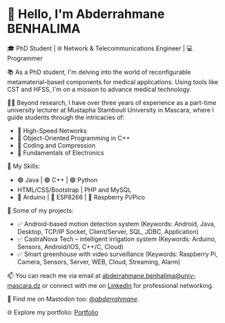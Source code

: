 <!---
- 👋 Greetings, I’m @abderrahmanebenhalima
- 👀 I’m interested in Networking and developping Android and Desktop Apps
- 🌱 I’m currently learning Antenna Design and AI & ML too
- 💞️ I’m looking to collaborate on ...
- 📫 How to reach me ...
--->
# 👋 Hello, I'm Abderrahmane BENHALIMA

🎓 PhD Student | 🌐 Network & Telecommunications Engineer | 💻 Programmer

📚 As a PhD student, I'm delving into the world of reconfigurable metamaterial-based components for medical applications. Using tools like CST and HFSS, I'm on a mission to advance medical technology.

👨‍🏫 Beyond research, I have over three years of experience as a part-time university lecturer at Mustapha Stambouli University in Mascara, where I guide students through the intricacies of:

- 🔷 High-Speed Networks
- 🔷 Object-Oriented Programming in C++
- 🔷 Coding and Compression
- 🔷 Fundamentals of Electronics

🚀 My Skills:

- 🟣 Java | 🟣 C++ | 🟣 Python
- HTML/CSS/Bootstrap | PHP and MySQL
- 🔵 Arduino | 🔵 ESP8266 | 🔵 Raspberry Pi/Pico

🔧 Some of my projects:

- ✅ Android-based motion detection system (Keywords: Android, Java, Desktop, TCP/IP Socket, Client/Server, SQL, JDBC, Application)
- ✅ CastraNova Tech – intelligent irrigation system (Keywords: Arduino, Sensors, Android/iOS, C++/C, Cloud)
- ✅ Smart greenhouse with video surveillance (Keywords: Raspberry Pi, Camera, Sensors, Server, WEB, Cloud, Streaming, Alarm)

📫 You can reach me via email at abderrahmane.benhalima@univ-mascara.dz or connect with me on [LinkedIn](https://www.linkedin.com/in/abderrahmanebenhalima/) for professional networking.

🐘 Find me on Mastodon too: [@_abderrahmane_](https://mastodon.social/@_abderrahmane_).

🌐 Explore my portfolio: [Portfolio](https://abderrahmanebenhalima.github.io/Portfolio/)

<!---
abderrahmanebenhalima/abderrahmanebenhalima is a ✨ special ✨ repository because its `README.md` (this file) appears on your GitHub profile.
You can click the Preview link to take a look at your changes.
--->
